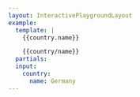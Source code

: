```yaml
---
layout: InteractivePlaygroundLayout
example:
  template: |
    {{country.name}}

    {{country/name}}
  partials:
  input:
    country:
      name: Germany
---
```

